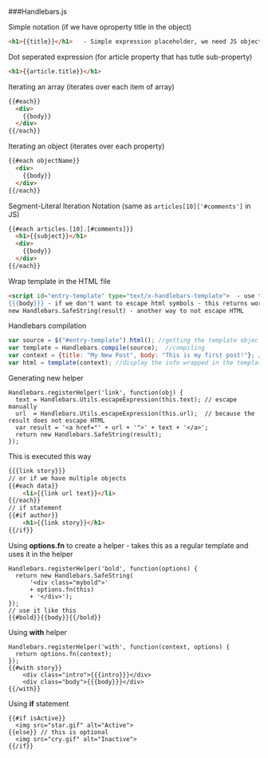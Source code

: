 ###Handlebars.js

Simple notation (if we have oproperty title in the object)
```HTML
<h1>{{title}}</h1>   - Simple expression placeholder, we need JS object with property *title*
```

Dot seperated expression (for article property that has tutle sub-property)
```HTML
<h1>{{article.title}}</h1>
```

Iterating an array (iterates over each item of array)
```HTML
{{#each}}
  <div>
    {{body}}
  </div>
{{/each}}
```

Iterating an object (iterates over each property)
```HTML
{{#each objectName}}
  <div>
    {{body}}
  </div>
{{/each}}
```

Segment-Literal Iteration Notation (same as ```articles[10]['#comments']``` in JS)
```HTML
{{#each articles.[10].[#comments]}}
  <h1>{{subject}}</h1>
  <div>
    {{body}}
  </div>
{{/each}}
```


Wrap template in the HTML file
```HTML
<script id="entry-template" type="text/x-handlebars-template">  - use this to wrap templates in HTML file
{{{body}}} - if we don't want to escape html symbols - this returns working html
new Handlebars.SafeString(result) - another way to not escape HTML
``` 
Handlebars compilation
```js
var source = $("#entry-template").html(); //getting the template objec
var template = Handlebars.compile(source);  //compiling
var context = {title: "My New Post", body: "This is my first post!"}; //getting the info object
var html = template(context); //display the info wrapped in the template
```
Generating new helper
```JS
Handlebars.registerHelper('link', function(obj) {
  text = Handlebars.Utils.escapeExpression(this.text); // escape manually
  url  = Handlebars.Utils.escapeExpression(this.url);  // because the result does not escape HTML
  var result = '<a href="' + url + '">' + text + '</a>';
  return new Handlebars.SafeString(result);
});
```
This is executed this way
```HTML
{{{link story}}}
// or if we have multiple objects
{{#each data}}
    <li>{{link url text}}</li>
{{/each}} 
// if statement 
{{#if author}}
    <h1>{{link story}}</h1>
{{/if}}
```
Using **options.fn** to create a helper - takes this as a regular template and uses it in the helper
```JS
Handlebars.registerHelper('bold', function(options) {
  return new Handlebars.SafeString(
      '<div class="mybold">'
      + options.fn(this)
      + '</div>');
});
// use it like this
{{#bold}}{{body}}{{/bold}}
```
Using **with** helper
```JS
Handlebars.registerHelper('with', function(context, options) {
  return options.fn(context);
});
{{#with story}}
    <div class="intro">{{{intro}}}</div>
    <div class="body">{{{body}}}</div>
{{/with}}
```
Using **if** statement
```JS
{{#if isActive}}
  <img src="star.gif" alt="Active">
{{else}} // this is optional
  <img src="cry.gif" alt="Inactive">
{{/if}}
```
